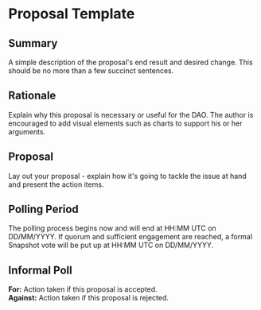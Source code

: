 # Proposal Template

## **Summary**

A simple description of the proposal's end result and desired change. This should be no more than a few succinct sentences.

## **Rationale**

Explain why this proposal is necessary or useful for the DAO. The author is encouraged to add visual elements such as charts to support his or her arguments.

## **Proposal**

Lay out your proposal - explain how it's going to tackle the issue at hand and present the action items.

## **Polling Period**

The polling process begins now and will end at HH:MM UTC on DD/MM/YYYY. If quorum and sufficient engagement are reached, a formal Snapshot vote will be put up at HH:MM UTC on DD/MM/YYYY.

## **Informal Poll**

**For:** Action taken if this proposal is accepted.\
**Against:** Action taken if this proposal is rejected.
